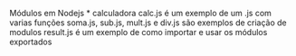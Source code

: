 Módulos em Nodejs
    * calculadora
        calc.js é um exemplo de um .js com varias funções
        soma.js, sub.js, mult.js e div.js são exemplos de criação de modulos
        result.js é um exemplo de como importar e usar os módulos exportados
